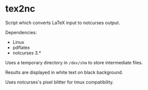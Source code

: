 tex2nc
======

Script which converts LaTeX input to notcurses output.

Dependencies:

- Linux
- pdflatex
- notcurses 3.*

Uses a temporary directory in `/dev/shm` to store intermediate files.

Results are displayed in white text on black background.

Uses notcurses's pixel blitter for tmux compatibility.
